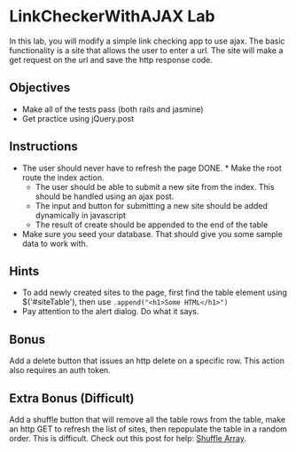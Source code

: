 # LinkCheckerWithAJAX Lab

In this lab, you will modify a simple link checking app to use ajax. The basic functionality is a site that allows the user to enter a url.  The site will make a get request on the url and save the http response code.

## Objectives

* Make all of the tests pass (both rails and jasmine)
* Get practice using jQuery.post


## Instructions

* The user should never have to refresh the page
	DONE. * Make the root route the index action.
	* The user should be able to submit a new site from the index.  This should be handled using an ajax post.
	* The input and button for submitting a new site should be added dynamically in javascript
	* The result of create should be appended to the end of the table
* Make sure you seed your database.  That should give you some sample data to work with.

## Hints

* To add newly created sites to the page, first find the table element using $('#siteTable'), then use ```.append("<h1>Some HTML</h1>")```
* Pay attention to the alert dialog.  Do what it says.


## Bonus

Add a delete button that issues an http delete on a specific row.  This action also requires an auth token.

## Extra Bonus (Difficult)

Add a shuffle button that will remove all the table rows from the table, make an http GET to refresh the list of sites, then repopulate the table in a random order.  This is difficult.  Check out this post for help: [Shuffle Array](http://stackoverflow.com/questions/2450954/how-to-randomize-shuffle-a-javascript-array).
